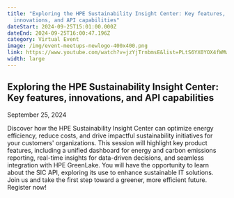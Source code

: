 ```yaml
---
title: "Exploring the HPE Sustainability Insight Center: Key features,
  innovations, and API capabilities"
dateStart: 2024-09-25T15:01:00.000Z
dateEnd: 2024-09-25T16:00:47.196Z
category: Virtual Event
image: /img/event-meetups-newlogo-400x400.png
link: https://www.youtube.com/watch?v=jzYjTrnbmsE&list=PLtS6YX0YOX4fWMwKbp9blyI1GLdXlbWjY
width: large
---
```

## Exploring the HPE Sustainability Insight Center: Key features, innovations, and API capabilities

September 25, 2024

Discover how the HPE Sustainability Insight Center can optimize energy efficiency, reduce costs, and drive impactful sustainability initiatives for your customers' organizations. This session will highlight key product features, including a unified dashboard for energy and carbon emissions reporting, real-time insights for data-driven decisions, and seamless integration with HPE GreenLake. You will have the opportunity to learn about the SIC API, exploring its use to enhance sustainable IT solutions. Join us and take the first step toward a greener, more efficient future. Register now!
